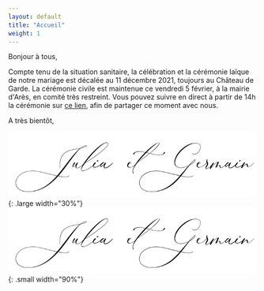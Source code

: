 ```yaml
---
layout: default
title: "Accueil"
weight: 1
---
```


Bonjour à tous,

Compte tenu de la situation sanitaire, la célébration et la cérémonie laïque de notre mariage est décalée au 11 décembre 2021, toujours au Château de Garde.
La cérémonie civile est maintenue ce vendredi 5 février, à la mairie d'Arès, en comité très restreint. Vous pouvez suivre en direct à partir de 14h la cérémonie sur [ce lien](https://www.twitch.tv/juliaetgermain), afin de partager ce moment avec nous.

A très bientôt,

![signature](/assets/Signature.jpg){: .large width="30%"}
![signature](/assets/Signature.jpg){: .small width="90%"}
